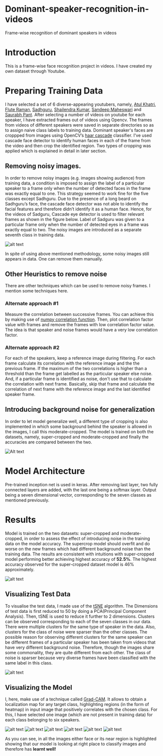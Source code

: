 # Dominant-speaker-recognition-in-videos
Frame-wise recognition of dominant speakers in videos
# Introduction
This is a frame-wise face recognition project in videos. I have created my own dataset through Youtube.

# Preparing Training Data
I have selected a set of 6 diverse-appearing youtubers, namely, [Atul Khatri](https://www.youtube.com/user/gutterguppie), [Flute Raman](https://www.youtube.com/user/fluteraman), [Sadhguru](https://www.youtube.com/user/sadhguru), [Shailendra Kumar](https://www.youtube.com/channel/UCc6tYtmPd-1aEtr5TCu3a8Q), [Sandeep Maheswari](https://www.youtube.com/user/SandeepSeminars) and [Saurabh Pant](https://www.youtube.com/user/PantOnFireComedy). After selecting a number of videos on youtube for each speaker, I have extracted frames out of videos using Opencv. The frames from videos of different speakers were saved in separate directories so as to assign naive class labels to training data. Dominant speaker's faces are croppped from images using OpenCV’s [haar cascade](https://docs.opencv.org/3.3.1/d7/d8b/tutorial_py_face_detection.html) classifier. I've used cascade face detector to identify human faces in each of the frame from the video and then crop the identified region. Two types of cropping was applied which is explained in detail in later section.

## Removing noisy images. 
In order to remove noisy images (e.g. images showing audience) from training data, a condition is imposed to assign the label of a particular speaker to a frame only when the number of detected faces in the frame was exactly equal to one. This strategy seemed to work fine for the five classes except Sadhguru. Due to the presence of a long beard on Sadhguru’s face, the cascade face detector was not able to identify the facial features and therefore didn’t identify it as a human face. Hence, for the videos of Sadguru, Cascade eye detector is used to filter relevant frames as shown in the figure below. Label of Sadguru was given to a particular frame only when the number of detected eyes in a frame was exactly equal to two. The noisy images are introduced as a separate seventh class in training data.

![alt text](https://github.com/harsh-sahu/Dominant-speaker-recognition-in-videos/blob/master/images/sadhguru_eye_detector.jpg)

In spite of using above mentioned methodology, some noisy images still appears in data. One can remove them manually.

## Other Heuristics to remove noise
There are other techniques which can be used to remove noisy frames. I mention some techniques here.

### Alternate approach #1
Measure the correlation between successive frames. You can achieve this by making use of [numpy correlation function](https://docs.scipy.org/doc/numpy-1.15.0/reference/generated/numpy.corrcoef.html). Then, plot correlation factor value with frames and remove the frames with low correlation factor value. The idea is that speaker and noise frames would have a very low correlation factor. 

### Alternate approach #2
For each of the speakers, keep a reference image during filtering. For each frame calculate its correlation with the reference image and the the previous frame. If the maximum of the two correlations is higher than a threshold than the frame get labelled as the particular speaker else noise. And, if a particular frame is identified as noise, don't use that to calculate the correlation with next frame. Basically, skip that frame and calculate the correlation of next frame with the reference image and the last identified speaker frame.

## Introducing background noise for generalization
In order to let model generalize well, a different type of cropping is also implemented in which some background behind the speaker is allowed in the images, I call this moderate-cropped. The model is trained on both the datasets, namely, super-cropped and moderate-cropped and finally the accuracies are compared between the two.

![Alt text](https://github.com/harsh-sahu/Dominant-speaker-recognition-in-videos/blob/master/images/super_moderate_cropped.jpg)

# Model Architecture
Pre-trained inception net is used in keras. After removing last layer, two fully connected layers are added, with the last one being a softmax layer. Output being a seven dimensional vector, corresponding to the seven classes as mentioned previously.

# Results
Model is trained on the two datasets: super-cropped and moderate-cropped, in order to assess the effect of introducing noise in the training data on the model accuracy. The supercrop model should overfit and do worse on the new frames which had different background noise than the training data. The results are consistent with intuitions with super-cropped model performing better achieving highest accuracy of **52.5%**. The highest accuracy observed for the super-cropped dataset model is 46% approximately.

![alt text](https://github.com/harsh-sahu/Dominant-speaker-recognition-in-videos/blob/master/images/results.jpg)

## Visualizing Test Data
To visualise the test data, I made use of the [tSNE](http://www.jmlr.org/papers/volume9/vandermaaten08a/vandermaaten08a.pdf) algorithm. The Dimensions of test data is first reduced to 50 by doing a PCA(Principal Component Analysis). Then, tSNE is used to reduce it further to 2 dimensions. Clusters can be observed corresponding to each of the seven classes in our data. There were multiple clusters for the same type of speaker in the data. Also, clusters for the class of noise were sparser than the other classes. The possible reason for observing different clusters for the same speaker can be different frames of a particular speaker has been taken from videos that have very different background noise. Therefore, though the images share some commonality, they are quite different from each other. The class of noise is sparser because very diverse frames have been classified with the same label in this class.

![alt text](https://github.com/harsh-sahu/Dominant-speaker-recognition-in-videos/blob/master/images/visualization_test_data.jpg)

## Visualizing the Model
I, here, make use of a technique called [Grad-CAM](https://arxiv.org/pdf/1610.02391.pdf). It allows to obtain a localization map for any target class, highlighting regions (in the form of heatmap) in input image that positively correlates with the chosen class. For this, I have selected one image (which are not present in training data) for each class belonging to six speakers.

![alt text](https://github.com/harsh-sahu/Dominant-speaker-recognition-in-videos/blob/master/images/grad_cam_AK.jpg)
![alt text](https://github.com/harsh-sahu/Dominant-speaker-recognition-in-videos/blob/master/images/grad_cam_FR.jpg)
![alt text](https://github.com/harsh-sahu/Dominant-speaker-recognition-in-videos/blob/master/images/grad_cam_SG.jpg)
![alt text](https://github.com/harsh-sahu/Dominant-speaker-recognition-in-videos/blob/master/images/grad_cam_SK.jpg)
![alt text](https://github.com/harsh-sahu/Dominant-speaker-recognition-in-videos/blob/master/images/grad_cam_SM.jpg)
![alt text](https://github.com/harsh-sahu/Dominant-speaker-recognition-in-videos/blob/master/images/grad_cam_SP.jpg)

As you can see, in all the images either face or its near region is highlighted showing that our model is looking at right place to classify images and therefore has **learnt well!**
